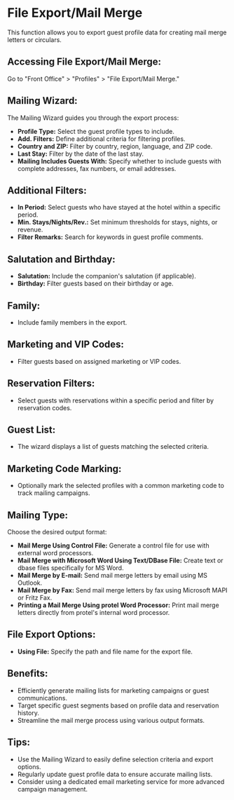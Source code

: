 # File Export/Mail Merge

This function allows you to export guest profile data for creating mail merge letters or circulars.

## Accessing File Export/Mail Merge:

Go to "Front Office" > "Profiles" > "File Export/Mail Merge."

## Mailing Wizard:

The Mailing Wizard guides you through the export process:

* **Profile Type:** Select the guest profile types to include.
* **Add. Filters:**  Define additional criteria for filtering profiles.
* **Country and ZIP:**  Filter by country, region, language, and ZIP code.
* **Last Stay:**  Filter by the date of the last stay.
* **Mailing Includes Guests With:**  Specify whether to include guests with complete addresses, fax numbers, or email addresses.

## Additional Filters:

* **In Period:** Select guests who have stayed at the hotel within a specific period. 
* **Min. Stays/Nights/Rev.:**  Set minimum thresholds for stays, nights, or revenue.
* **Filter Remarks:**  Search for keywords in guest profile comments. 

## Salutation and Birthday:

* **Salutation:** Include the companion's salutation (if applicable). 
* **Birthday:**  Filter guests based on their birthday or age. 

## Family:

* Include family members in the export.

## Marketing and VIP Codes:

* Filter guests based on assigned marketing or VIP codes.

## Reservation Filters:

* Select guests with reservations within a specific period and filter by reservation codes. 

## Guest List:

* The wizard displays a list of guests matching the selected criteria. 

## Marketing Code Marking:

* Optionally mark the selected profiles with a common marketing code to track mailing campaigns.

## Mailing Type:

Choose the desired output format:

* **Mail Merge Using Control File:**  Generate a control file for use with external word processors.
* **Mail Merge with Microsoft Word Using Text/DBase File:**  Create text or dbase files specifically for MS Word. 
* **Mail Merge by E-mail:** Send mail merge letters by email using MS Outlook.
* **Mail Merge by Fax:**  Send mail merge letters by fax using Microsoft MAPI or Fritz Fax.
* **Printing a Mail Merge Using protel Word Processor:**  Print mail merge letters directly from protel's internal word processor.

## File Export Options:

* **Using File:** Specify the path and file name for the export file. 

## Benefits:

* Efficiently generate mailing lists for marketing campaigns or guest communications. 
* Target specific guest segments based on profile data and reservation history. 
* Streamline the mail merge process using various output formats.

## Tips:

* Use the Mailing Wizard to easily define selection criteria and export options. 
* Regularly update guest profile data to ensure accurate mailing lists.
* Consider using a dedicated email marketing service for more advanced campaign management. 